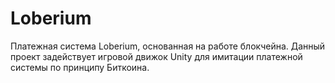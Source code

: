 # Loberium
 Платежная система Loberium, основанная на работе блокчейна. Данный проект задействует игровой движок Unity для имитации платежной системы по принципу Биткоина.
